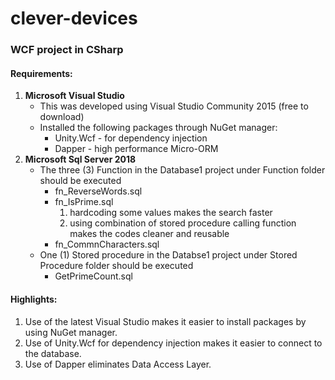 # clever-devices
### WCF project in CSharp

#### Requirements:
1. **Microsoft Visual Studio**
   * This was developed using Visual Studio Community 2015 (free to download)
   * Installed the following packages through NuGet manager:
     * Unity.Wcf - for dependency injection
     * Dapper - high performance Micro-ORM
2. **Microsoft Sql Server 2018**
   * The three (3) Function in the Database1 project under Function folder should be executed
     * fn_ReverseWords.sql
     * fn_IsPrime.sql
        1. hardcoding some values makes the search faster
        2. using combination of stored procedure calling function makes the codes cleaner and reusable
     * fn_CommnCharacters.sql
   * One (1) Stored procedure in the Databse1 project under Stored Procedure folder should be executed
     * GetPrimeCount.sql

#### Highlights:
1. Use of the latest Visual Studio makes it easier to install packages by using NuGet manager.
2. Use of Unity.Wcf for dependency injection makes it easier to connect to the database.
3. Use of Dapper eliminates Data Access Layer.
